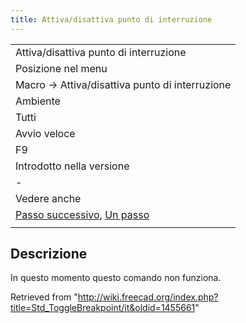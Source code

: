 ```yaml
---
title: Attiva/disattiva punto di interruzione
---
```


|                                                                                                                            |
| -------------------------------------------------------------------------------------------------------------------------- |
| Attiva/disattiva punto di interruzione                                                                                     |
| Posizione nel menu                                                                                                         |
| Macro → Attiva/disattiva punto di interruzione                                                                             |
| Ambiente                                                                                                                   |
| Tutti                                                                                                                      |
| Avvio veloce                                                                                                               |
| F9                                                                                                                         |
| Introdotto nella versione                                                                                                  |
| -                                                                                                                          |
| Vedere anche                                                                                                               |
| [Passo successivo](/Std_MacroStepOver/it "Std MacroStepOver/it"), [Un passo](/Std_MacroStepInto/it "Std MacroStepInto/it") |
|                                                                                                                            |

## Descrizione

In questo momento questo comando non funziona.

Retrieved from "<http://wiki.freecad.org/index.php?title=Std_ToggleBreakpoint/it&oldid=1455661>"
